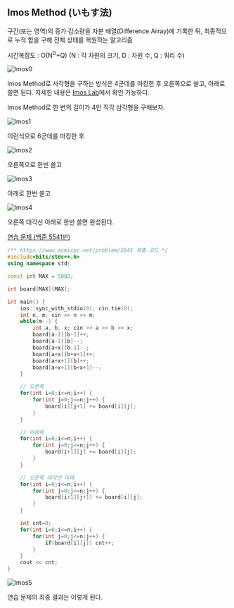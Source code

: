 ## Imos Method (いもす法)
구간(또는 영역)의 증가·감소량을 차분 배열(Difference Array)에 기록한 뒤, 최종적으로 누적 합을 구해 전체 상태를 복원하는 알고리즘

시간복잡도 : O(N<sup>D</sup>+Q) (N : 각 차원의 크기, D : 차원 수, Q : 쿼리 수)

![Imos0](https://github.com/user-attachments/assets/b583f51a-1765-44a7-a79d-c0adca081ecb)

Imos Method로 사각형을 구하는 방식은 4군데를 마킹한 후 오른쪽으로 쓸고, 아래로 쓸면 된다. 자세한 내용은 [Imos Lab](https://imoz.jp/algorithms/imos_method.html)에서 확인 가능하다.

Imos Method로 한 변의 길이가 4인 직각 삼각형을 구해보자.

![Imos1](https://github.com/user-attachments/assets/71a8c27f-c47d-4123-b08c-188e24646a08)

이런식으로 6군데를 마킹한 후

![Imos2](https://github.com/user-attachments/assets/b4297514-cbba-4a91-9513-f43a9e8f13be)

오른쪽으로 한번 쓸고

![Imos3](https://github.com/user-attachments/assets/2cf67b37-9f2b-45d5-9d60-d3507fafa66f)

아래로 한번 쓸고

![Imos4](https://github.com/user-attachments/assets/37a65625-e8c3-4f92-b563-225e6533abc0)

오른쪽 대각선 아래로 한번 쓸면 완성된다.

[연습 문제 (백준 5541번)](https://www.acmicpc.net/problem/5541)

``` c++
/** https://www.acmicpc.net/problem/5541 제출 코드 */
#include<bits/stdc++.h>
using namespace std;

const int MAX = 5002;

int board[MAX][MAX];

int main() {
    ios::sync_with_stdio(0); cin.tie(0);
    int n, m; cin >> n >> m;
    while(m--) {
        int a, b, x; cin >> a >> b >> x;
        board[a-1][b-1]++;
        board[a-1][b]--;
        board[a+x][b-1]--;
        board[a+x][b+x+1]++;
        board[a+x+1][b]++;
        board[a+x+1][b+x+1]--;
    }

    // 오른쪽
    for(int i=0;i<=n;i++) {
        for(int j=0;j<=n;j++) {
            board[i][j+1] += board[i][j];
        }
    }

    // 아래쪽
    for(int i=0;i<=n;i++) {
        for(int j=0;j<=n;j++) {
            board[i+1][j] += board[i][j];
        }
    }

    // 오른쪽 대각선 아래
    for(int i=0;i<=n;i++) {
        for(int j=0;j<=n;j++) {
            board[i+1][j+1] += board[i][j];
        }
    }

    int cnt=0;
    for(int i=0;i<=n;i++) {
        for(int j=0;j<=n;j++) {
            if(board[i][j]) cnt++;
        }
    }
    cout << cnt;
}
```

![Imos5](https://github.com/user-attachments/assets/ffab57aa-4395-43fa-a73c-986b836cfc0d)

연습 문제의 최종 결과는 이렇게 된다.
